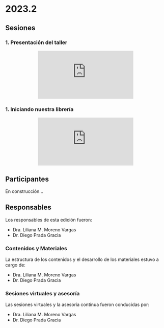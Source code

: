 # 2023.2

## Sesiones

### 1. Presentación del taller

<div align="center">
<iframe class="video-container" id="player" type="text/html"
src="https://www.youtube.com/embed/VgO0caHWY8w?enablejsapi=1&origin=https://www.uibcdf.org"
frameborder="0">
</iframe>
</div>

### 1. Iniciando nuestra librería

<div align="center">
<iframe class="video-container" id="player" type="text/html"
src="https://www.youtube.com/embed/H-6JX5luru4?enablejsapi=1&origin=https://www.uibcdf.org"
frameborder="0">
</iframe>
</div>

## Participantes
En construcción...

## Responsables

Los responsables de esta edición fueron:
- Dra. Liliana M. Moreno Vargas
- Dr. Diego Prada Gracia

### Contenidos y Materiales

La estructura de los contenidos y el desarrollo de los materiales estuvo a cargo de:
- Dra. Liliana M. Moreno Vargas
- Dr. Diego Prada Gracia

### Sesiones virtuales y asesoría

Las sesiones virtuales y la asesoría continua fueron conducidas por:
- Dra. Liliana M. Moreno Vargas
- Dr. Diego Prada Gracia


